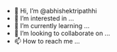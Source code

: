 - 👋 Hi, I’m @abhishektripathhi
- 👀 I’m interested in ...
- 🌱 I’m currently learning ...
- 💞️ I’m looking to collaborate on ...
- 📫 How to reach me ...

<!---
abhishektripathhi/abhishektripathhi is a ✨ special ✨ repository because its `README.md` (this file) appears on your GitHub profile.
You can click the Preview link to take a look at your changes.
--->
